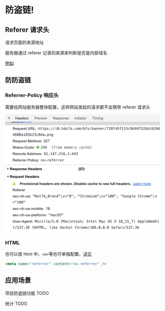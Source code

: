 # 防盗链!

## Referer 请求头

请求页面的来源地址

服务器通过 referer 记录的来源来判断是否是内部域名

[例如](https://i0.hdslb.com/bfs/banner/728f45f115c9b99752bb162664600a183b23c8da.png)

## 防防盗链

### Referrer-Policy 响应头

需要给网站服务器整体配置，这样网站发起的请求都不会携带 referer 请求头

![7-1](./img/7-1.jpg)

### HTML

也可以放 html 中，`<a>`等也可单独配置，[详见](https://developer.mozilla.org/zh-CN/docs/Web/HTTP/Headers/Referrer-Policy)

```html
<meta name="referrer" content="no-referrer" />
```

## 应用场景

项目防盗链功能 TODO

统计 TODO
